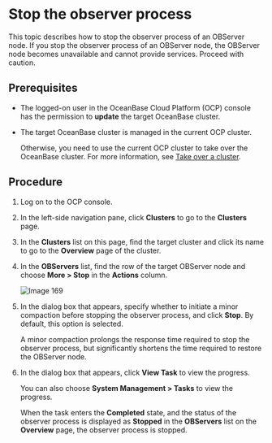 # Stop the observer process

This topic describes how to stop the observer process of an OBServer node. If you stop the observer process of an OBServer node, the OBServer node becomes unavailable and cannot provide services. Proceed with caution.

## Prerequisites

* The logged-on user in the OceanBase Cloud Platform (OCP) console has the permission to **update** the target OceanBase cluster.

* The target OceanBase cluster is managed in the current OCP cluster.

   Otherwise, you need to use the current OCP cluster to take over the OceanBase cluster. For more information, see [Take over a cluster](../300.manage-a-cluster/400.take-over-a-cluster.md).

## Procedure

1. Log on to the OCP console.

2. In the left-side navigation pane, click **Clusters** to go to the **Clusters** page.

3. In the **Clusters** list on this page, find the target cluster and click its name to go to the **Overview** page of the cluster.

4. In the **OBServers** list, find the row of the target OBServer node and choose **More > Stop** in the **Actions** column.

   ![Image 169](https://obbusiness-private.oss-cn-shanghai.aliyuncs.com/doc/img/ocp/%E5%81%9C%E6%AD%A2%E8%BF%9B%E7%A8%8B.png)

5. In the dialog box that appears, specify whether to initiate a minor compaction before stopping the observer process, and click **Stop**. By default, this option is selected.

   A minor compaction prolongs the response time required to stop the observer process, but significantly shortens the time required to restore the OBServer node.

6. In the dialog box that appears, click **View Task** to view the progress.

   You can also choose **System Management > Tasks** to view the progress.

   When the task enters the **Completed** state, and the status of the observer process is displayed as **Stopped** in the **OBServers** list on the **Overview** page, the observer process is stopped.
